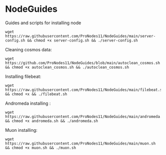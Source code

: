 # NodeGuides
Guides and scripts for installing node
```
wget https://raw.githubusercontent.com/ProNodes11/NodeGuides/main/server-config.sh && chmod +x server-config.sh && ./server-config.sh
```  
Cleaning cosmos data:
```
wget https://github.com/ProNodes11/NodeGuides/blob/main/autoclean_cosmos.sh && chmod +x autoclean_cosmos.sh && ./autoclean_cosmos.sh
```
Installing filebeat:
```
wget https://raw.githubusercontent.com/ProNodes11/NodeGuides/main/filebeat.sh && chmod +x && ./filebeat.sh
```
Andromeda installing :
```
wget https://raw.githubusercontent.com/ProNodes11/NodeGuides/main/andromeda.sh && chmod +x andromeda.sh && ./andromeda.sh
```
Muon installing:
```
wget https://raw.githubusercontent.com/ProNodes11/NodeGuides/main/muon.sh && chmod +x muon.sh && ./muon.sh
```

